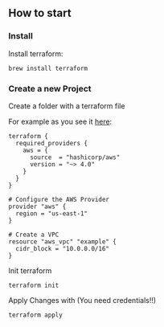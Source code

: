 ## How to start
### Install
Install terraform:
```
brew install terraform
```
### Create a new Project

Create a folder with a terraform file

For example as you see it [here](https://registry.terraform.io/providers/hashicorp/aws/latest/docs):
```
terraform {
  required_providers {
    aws = {
      source  = "hashicorp/aws"
      version = "~> 4.0"
    }
  }
}

# Configure the AWS Provider
provider "aws" {
  region = "us-east-1"
}

# Create a VPC
resource "aws_vpc" "example" {
  cidr_block = "10.0.0.0/16"
}
```

Init terraform
```
terraform init
```

Apply Changes with (You need credentials!!)
```
terraform apply
```